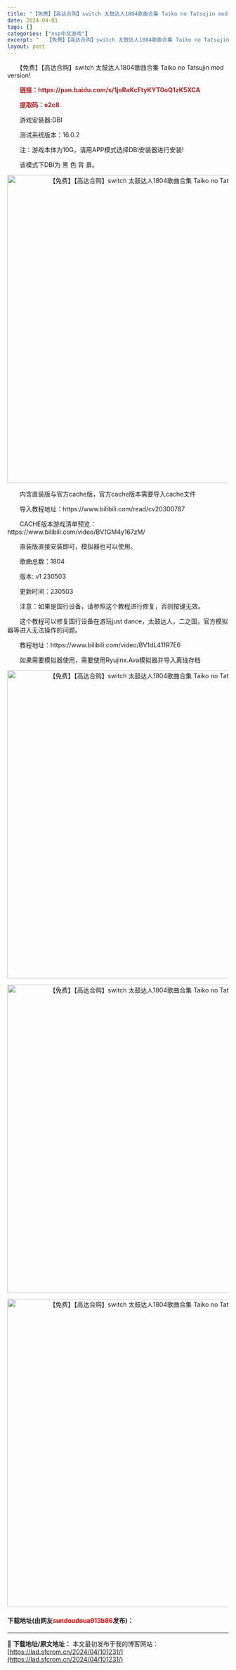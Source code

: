 ```yaml
---
title: "【免费】【高达合购】switch 太鼓达人1804歌曲合集 Taiko no Tatsujin mod version"
date: 2024-04-01
tags: []
categories: ["nsp中文游戏"]
excerpt: "　　【免费】【高达合购】switch 太鼓达人1804歌曲合集 Taiko no Tatsujin mod version! 　　链接：https://pan.baidu.com/s/1joRaKcFtyKYT0oQ1zK5XCA 　　提取码：e2c8 　　游戏安装器:DBI 　　测试系统版本：16&hellip;"
layout: post
---
```


 <p>　　【免费】【高达合购】switch 太鼓达人1804歌曲合集 Taiko no Tatsujin mod version!</p> <p><span style="color:#B22222;"><strong>　　链接：https://pan.baidu.com/s/1joRaKcFtyKYT0oQ1zK5XCA</strong></span></p> <p><span style="color:#B22222;"><strong>　　提取码：e2c8</strong></span></p> <p>　　游戏安装器:DBI</p> <p>　　测试系统版本：16.0.2</p> <p>　　注：游戏本体为10G，请用APP模式选择DBI安装器进行安装!</p> <p>　　该模式下DBI为 黑 色 背 景。</p> <p align="center"><img align="" border="0" src="https://lad.sfcrom.cn/wp-content/uploads/2024/04/20240331_6609f4d2925f6.webp" width="700" alt="【免费】【高达合购】switch 太鼓达人1804歌曲合集 Taiko no Tatsujin mod version" /></p> <p>　　内含直装版与官方cache版，官方cache版本需要导入cache文件</p> <p>　　导入教程地址：https://www.bilibili.com/read/cv20300787</p> <p>　　CACHE版本游戏清单预览：https://www.bilibili.com/video/BV1GM4y167zM/</p> <p>　　直装版直接安装即可，模拟器也可以使用。</p> <p>　　歌曲总数：1804</p> <p>　　版本: v1 230503</p> <p>　　更新时间：230503</p> <p>　　注意：如果是国行设备，请参照这个教程进行修复，否则按键无效。</p> <p>　　这个教程可以修复国行设备在游玩just dance，太鼓达人，二之国，官方模拟器等进入无法操作的问题。</p> <p>　　教程地址：https://www.bilibili.com/video/BV1dL411R7E6</p> <p>　　如果需要模拟器使用，需要使用Ryujinx.Ava模拟器并导入离线存档</p> <p align="center"><img align="" border="0" src="https://lad.sfcrom.cn/wp-content/uploads/2024/04/20240331_6609f4d31d561.webp" width="700" alt="【免费】【高达合购】switch 太鼓达人1804歌曲合集 Taiko no Tatsujin mod version" /></p> <p align="center"><img align="" border="0" src="https://lad.sfcrom.cn/wp-content/uploads/2024/04/20240331_6609f4d3884dd.webp" width="700" alt="【免费】【高达合购】switch 太鼓达人1804歌曲合集 Taiko no Tatsujin mod version" /></p> <p align="center"><img align="" border="0" src="https://lad.sfcrom.cn/wp-content/uploads/2024/04/20240331_6609f4d40bd5e.webp" width="700" alt="【免费】【高达合购】switch 太鼓达人1804歌曲合集 Taiko no Tatsujin mod version" /></p> <p><h4>下载地址(由网友<font color="red">sundoudoua913b86</font>发布)：</h4></p> 

---
📖 **下载地址/原文地址：** 本文最初发布于我的博客网站：[https://lad.sfcrom.cn/2024/04/101231/](https://lad.sfcrom.cn/2024/04/101231/)
